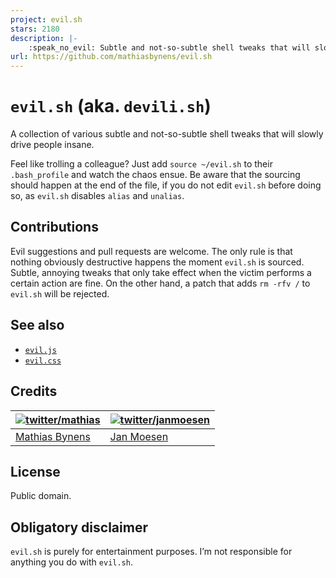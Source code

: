 ```yaml
---
project: evil.sh
stars: 2180
description: |-
    :speak_no_evil: Subtle and not-so-subtle shell tweaks that will slowly drive people insane.
url: https://github.com/mathiasbynens/evil.sh
---
```


# `evil.sh` (aka. `devili.sh`)

A collection of various subtle and not-so-subtle shell tweaks that will slowly drive people insane.

Feel like trolling a colleague? Just add `source ~/evil.sh` to their `.bash_profile` and watch the chaos ensue.
Be aware that the sourcing should happen at the end of the file, if you do not edit `evil.sh` before doing so, as `evil.sh` disables `alias` and `unalias`.

## Contributions

Evil suggestions and pull requests are welcome. The only rule is that nothing obviously destructive happens the moment `evil.sh` is sourced. Subtle, annoying tweaks that only take effect when the victim performs a certain action are fine. On the other hand, a patch that adds `rm -rfv /` to `evil.sh` will be rejected.

## See also

* [`evil.js`](https://web.archive.org/web/20190222132600/https://github.com/kitcambridge/evil.js)
* [`evil.css`](https://github.com/tlrobinson/evil.css)

## Credits

| [![twitter/mathias](https://gravatar.com/avatar/24e08a9ea84deb17ae121074d0f17125?s=70)](https://twitter.com/mathias "Follow @mathias on Twitter") | [![twitter/janmoesen](https://gravatar.com/avatar/f0e6c7e4835c71c987b13e0dc4ed3a72?s=70)](https://twitter.com/janmoesen "Follow @janmoesen on Twitter") |
|---|---|
| [Mathias Bynens](https://mathiasbynens.be/) | [Jan Moesen](http://jan.moesen.nu/) |

## License

Public domain.

## Obligatory disclaimer

`evil.sh` is purely for entertainment purposes. I’m not responsible for anything you do with `evil.sh`.


